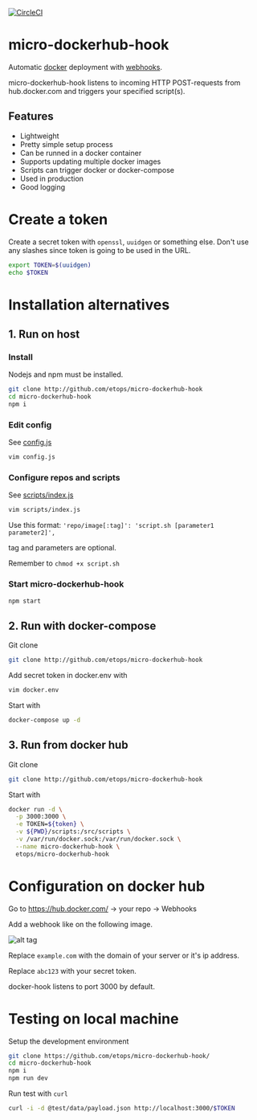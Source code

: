 [![CircleCI](https://circleci.com/gh/etops/micro-dockerhub-hook.svg?style=svg)](https://circleci.com/gh/etops/micro-dockerhub-hook)

# micro-dockerhub-hook

Automatic [docker](https://www.docker.com) deployment with [webhooks](https://docs.docker.com/docker-hub/builds/#webhooks).

micro-dockerhub-hook listens to incoming HTTP POST-requests from hub.docker.com and triggers your specified script(s).

## Features

* Lightweight
* Pretty simple setup process
* Can be runned in a docker container
* Supports updating multiple docker images
* Scripts can trigger docker or docker-compose
* Used in production
* Good logging

# Create a token
Create a secret token with ``openssl``, ``uuidgen`` or something else. Don't use any slashes since token is going to be used in the URL.

```sh
export TOKEN=$(uuidgen)
echo $TOKEN
```

# Installation alternatives

## 1. Run on host

### Install

Nodejs and npm must be installed.

```sh
git clone http://github.com/etops/micro-dockerhub-hook
cd micro-dockerhub-hook
npm i
```

### Edit config

See [config.js](config.js)

```sh
vim config.js
```

### Configure repos and scripts

See [scripts/index.js](scripts/index.js)

```sh
vim scripts/index.js
```

Use this format:
`'repo/image[:tag]': 'script.sh [parameter1 parameter2]',`

tag and parameters are optional.

Remember to `chmod +x script.sh`

### Start micro-dockerhub-hook
```sh
npm start
```

## 2. Run with docker-compose

Git clone
```sh
git clone http://github.com/etops/micro-dockerhub-hook
```

Add secret token in docker.env with
```sh
vim docker.env
```

Start with
```sh
docker-compose up -d
```

## 3. Run from docker hub

Git clone
```sh
git clone http://github.com/etops/micro-dockerhub-hook
```

Start with
```sh
docker run -d \
  -p 3000:3000 \
  -e TOKEN=${token} \
  -v ${PWD}/scripts:/src/scripts \
  -v /var/run/docker.sock:/var/run/docker.sock \
  --name micro-dockerhub-hook \
  etops/micro-dockerhub-hook
```

# Configuration on docker hub

Go to https://hub.docker.com/ -> your repo -> Webhooks

Add a webhook like on the following image.

![alt tag](http://bildr.no/image/cFIrR0Ir.jpeg)

Replace ``example.com`` with the domain of your server or it's ip address.

Replace ``abc123`` with your secret token.

docker-hook listens to port 3000 by default.

# Testing on local machine

Setup the development environment

```sh
git clone https://github.com/etops/micro-dockerhub-hook/
cd micro-dockerhub-hook
npm i
npm run dev
```

Run test with ```curl```

```sh
curl -i -d @test/data/payload.json http://localhost:3000/$TOKEN
```

